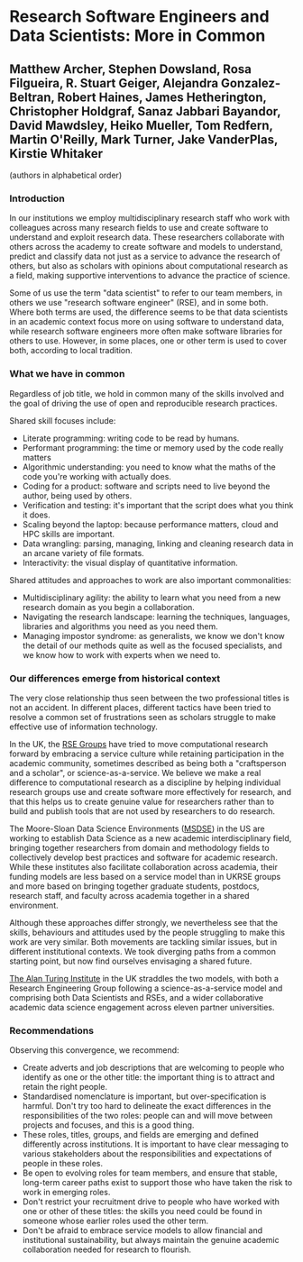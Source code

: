 # Research Software Engineers and Data Scientists: More in Common

## Matthew Archer, Stephen Dowsland, Rosa Filgueira,  R. Stuart Geiger, Alejandra Gonzalez-Beltran, Robert Haines, James Hetherington, Christopher Holdgraf, Sanaz Jabbari Bayandor, David Mawdsley, Heiko Mueller, Tom Redfern, Martin O'Reilly, Mark Turner, Jake VanderPlas, Kirstie Whitaker
(authors in alphabetical order)

### Introduction

In our institutions we employ multidisciplinary research staff who work with colleagues across many research fields to use and create software to understand and exploit research data. These researchers collaborate with others across the academy to create software and models to understand, predict and classify data not just as a service to advance the research of others, but also as scholars with opinions about computational research as a field, making supportive interventions to advance the practice of science.

Some of us use the term "data scientist" to refer to our team members, in others we use "research software engineer" (RSE), and in some both. Where both terms are used, the difference seems to be that data scientists in an academic context focus more on using software to understand data, while research software engineers more often make software libraries for others to use. However, in some places, one or other term is used to cover both, according to local tradition.

### What we have in common

Regardless of job title, we hold in common many of the skills involved and the goal of driving the use of open and reproducible research practices.

Shared skill focuses include:

* Literate programming: writing code to be read by humans.
* Performant programming: the time or memory used by the code really matters
* Algorithmic understanding: you need to know what the maths of the code you're working with actually does.
* Coding for a product: software and scripts need to live beyond the author, being used by others.
* Verification and testing: it's important that the script does what you think it does.
* Scaling beyond the laptop: because performance matters, cloud and HPC skills are important.
* Data wrangling: parsing, managing, linking and cleaning research data in an arcane variety of file formats.
* Interactivity: the visual display of quantitative information.

Shared attitudes and approaches to work are also important commonalities:

* Multidisciplinary agility: the ability to learn what you need from a new research domain as you begin a collaboration.
* Navigating the research landscape: learning the techniques, languages, libraries and algorithms you need as you need them.
* Managing impostor syndrome: as generalists, we know we don't know the detail of our methods quite as well as the focused specialists, and we know how to work with experts when we need to.

### Our differences emerge from historical context

The very close relationship thus seen between the two professional titles is not an accident. In different places, different tactics have been tried to resolve a common set of frustrations seen as scholars struggle to make effective use of information technology.

In the UK, the [RSE Groups](http://rse.ac.uk/community/research-software-groups-rsgs/) have tried to move computational research forward by embracing a service culture while retaining participation in the academic community, sometimes described as being both a "craftsperson and a scholar", or science-as-a-service. We believe we make a real difference to computational research as a discipline by helping individual research groups use and create software more effectively for research, and that this helps us to create genuine value for researchers rather than to build and publish tools that are not used by researchers to do research. 

The Moore-Sloan Data Science Environments ([MSDSE](http://msdse.org/)) in the US are working to establish Data Science as a new academic interdisciplinary field, bringing together researchers from domain and methodology fields to collectively develop best practices and software for academic research. While these institutes also facilitate collaboration across academia, their funding models are less based on a service model than in UKRSE groups and more based on bringing together graduate students, postdocs, research staff, and faculty across academia together in a shared environment.

Although these approaches differ strongly, we nevertheless see that the skills, behaviours and attitudes used by the people struggling to make this work are very similar. Both movements are tackling similar issues, but in different institutional contexts. We took diverging paths from a common starting point, but now find ourselves envisaging a shared future.

[The Alan Turing Institute](http://turing.ac.uk) in the UK straddles the two models, with both a Research Engineering Group following a science-as-a-service model and comprising both Data Scientists and RSEs, and a wider collaborative academic data science engagement across eleven partner universities.

### Recommendations

Observing this convergence, we recommend:

* Create adverts and job descriptions that are welcoming to people who identify as one or the other title: the important thing is to attract and retain the right people.
* Standardised nomenclature is important, but over-specification is harmful. Don't try too hard to delineate the exact differences in the responsibilities of the two roles: people can and will move between projects and focuses, and this is a good thing.
* These roles, titles, groups, and fields are emerging and defined differently across institutions. It is important to have clear messaging to various stakeholders about the responsibilities and expectations of people in these roles.
* Be open to evolving roles for team members, and ensure that stable, long-term career paths exist to support those who have taken the risk to work in emerging roles.
* Don't restrict your recruitment drive to people who have worked with one or other of these titles: the skills you need could be found in someone whose earlier roles used the other term.
* Don't be afraid to embrace service models to allow financial and institutional sustainability, but always maintain the genuine academic collaboration needed for research to flourish.


